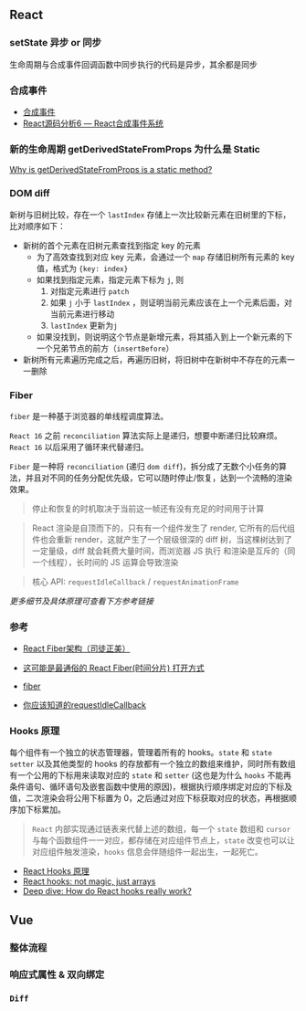 ## React

### setState 异步 or 同步

生命周期与合成事件回调函数中同步执行的代码是异步，其余都是同步

### 合成事件

- [合成事件](https://zh-hans.reactjs.org/docs/events.html)
- [React源码分析6 — React合成事件系统](https://zhuanlan.zhihu.com/p/25883536)

### 新的生命周期 getDerivedStateFromProps 为什么是 Static

[Why is getDerivedStateFromProps is a static method?](https://stackoverflow.com/questions/52886075/why-is-getderivedstatefromprops-is-a-static-method)

### DOM diff

新树与旧树比较，存在一个 `lastIndex` 存储上一次比较新元素在旧树里的下标，比对顺序如下：

- 新树的首个元素在旧树元素查找到指定 key 的元素
  - 为了高效查找到对应 key 元素，会通过一个 `map` 存储旧树所有元素的 key 值，格式为 `{key: index}`
  - 如果找到指定元素，指定元素下标为 `j`,  则
    1. 对指定元素进行 `patch`
    2. 如果 `j` 小于 `lastIndex` ，则证明当前元素应该在上一个元素后面，对当前元素进行移动
    3.  `lastIndex` 更新为`j`
  - 如果没找到，则说明这个节点是新增元素，将其插入到上一个新元素的下一个兄弟节点的前方（`insertBefore`）
- 新树所有元素遍历完成之后，再遍历旧树，将旧树中在新树中不存在的元素一一删除



### Fiber

`fiber` 是一种基于浏览器的单线程调度算法。

`React 16` 之前 `reconciliation` 算法实际上是递归，想要中断递归比较麻烦。`React 16` 以后采用了循环来代替递归。

`Fiber` 是一种将 `reconciliation` (递归 `dom diff`)，拆分成了无数个小任务的算法，并且对不同的任务分配优先级，它可以随时停止/恢复，达到一个流畅的渲染效果。

> 停止和恢复的时机取决于当前这一帧还有没有充足的时间用于计算

> React 渲染是自顶而下的，只有有一个组件发生了 render, 它所有的后代组件也会重新 render，这就产生了一个层级很深的 diff 树，当这棵树达到了一定量级，diff 就会耗费大量时间，而浏览器 JS 执行 和渲染是互斥的（同一个线程），长时间的 JS 运算会导致渲染

> 核心 API: `requestIdleCallback` / `requestAnimationFrame`

*更多细节及具体原理可查看下方参考链接*

### 参考

- [React Fiber架构（司徒正美）](https://zhuanlan.zhihu.com/p/37095662)
- [这可能是最通俗的 React Fiber(时间分片) 打开方式](https://juejin.im/post/5dadc6045188255a270a0f85)

- [fiber](https://blog.csdn.net/sinat_17775997/article/details/93774887)

- [你应该知道的requestIdleCallback](https://segmentfault.com/a/1190000014457824)

### Hooks 原理

每个组件有一个独立的状态管理器，管理着所有的 hooks。`state` 和 `state setter` 以及其他类型的 hooks 的存放都有一个独立的数组来维护，同时所有数组有一个公用的下标用来读取对应的 `state` 和 `setter` (这也是为什么 `hooks` 不能再条件语句、循环语句及嵌套函数中使用的原因)，根据执行顺序绑定对应的下标及值，二次渲染会将公用下标置为 0，之后通过对应下标获取对应的状态，再根据顺序加下标累加。

> `React` 内部实现通过链表来代替上述的数组，每一个 `state` 数组和 `cursor` 与每个函数组件一一对应，都存储在对应组件节点上，`state` 改变也可以让对应组件触发渲染，`hooks` 信息会伴随组件一起出生，一起死亡。

- [React Hooks 原理](https://github.com/brickspert/blog/issues/26)
- [React hooks: not magic, just arrays](https://medium.com/@ryardley/react-hooks-not-magic-just-arrays-cd4f1857236e)
- [Deep dive: How do React hooks really work?](https://www.netlify.com/blog/2019/03/11/deep-dive-how-do-react-hooks-really-work/)



## Vue

### 整体流程



### 响应式属性 & 双向绑定



### `Diff`



